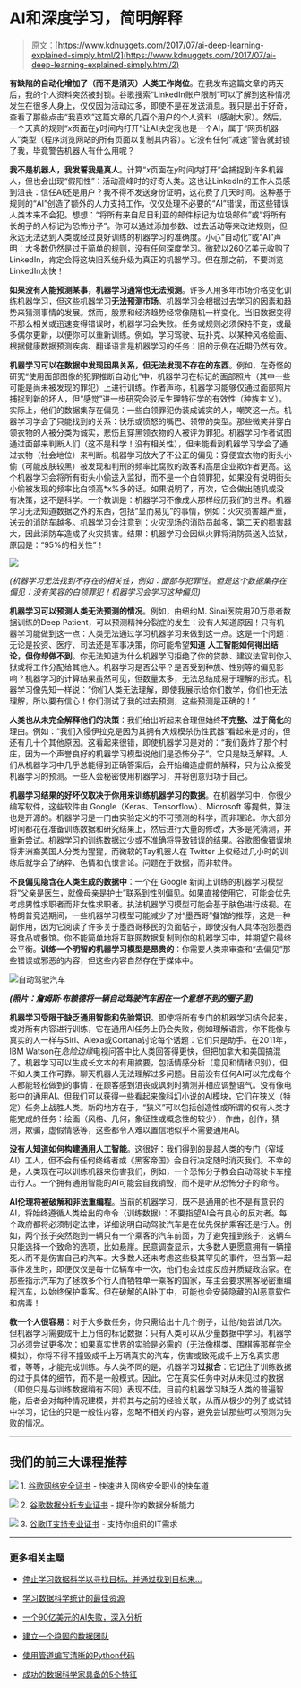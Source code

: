 # AI和深度学习，简明解释

> 原文：[https://www.kdnuggets.com/2017/07/ai-deep-learning-explained-simply.html/2](https://www.kdnuggets.com/2017/07/ai-deep-learning-explained-simply.html/2)

**有缺陷的自动化增加了（而不是消灭）人类工作岗位**。在我发布这篇文章的两天后，我的个人资料突然被封锁。谷歌搜索“LinkedIn账户限制”可以了解到这种情况发生在很多人身上，仅仅因为活动过多，即使不是在发送消息。我只是出于好奇，查看了那些点击“我喜欢”这篇文章的几百个用户的个人资料（感谢大家）。然后，一个天真的规则“*x*页面在*y*时间内打开”让AI决定我也是一个AI，属于“网页机器人”类型（程序浏览网站的所有页面以复制其内容）。它没有任何“减速”警告就封锁了我，毕竟警告机器人有什么用呢？

**我不是机器人，我发誓我是真人**。计算“*x*页面在*y*时间内打开”会捕捉到许多机器人，但也会出现“假阳性”：活动高峰时的好奇人类。这也让LinkedIn的工作人员感到沮丧：信任AI还是用户？我不得不发送身份证明，这花费了几天时间。这种基于规则的“AI”创造了额外的人力支持工作，仅仅处理不必要的“AI”错误，而这些错误人类本来不会犯。想想：“将所有来自尼日利亚的邮件标记为垃圾邮件”或“将所有长胡子的人标记为恐怖分子”。你可以通过添加参数、过去活动等来改进规则，但永远无法达到人类或经过良好训练的机器学习的准确度。小心“自动化”或“AI”声明：大多数仍然是过于简单的规则，没有任何深度学习。微软以260亿美元收购了LinkedIn，肯定会将这块旧系统升级为真正的机器学习。但在那之前，不要浏览LinkedIn太快！

**如果没有人能预测某事，机器学习通常也无法预测**。许多人用多年市场价格变化训练机器学习，但这些机器学习**无法预测市场**。机器学习会根据过去学习的因素和趋势来猜测事情的发展。然而，股票和经济趋势经常像随机一样变化。当旧数据变得不那么相关或迅速变得错误时，机器学习会失败。任务或规则必须保持不变，或最多偶尔更新，以便你可以重新训练。例如，学习驾驶、玩扑克、以某种风格绘画、根据健康数据预测疾病、翻译语言是机器学习的任务：旧的示例在近期仍然有效。

**机器学习可以在数据中发现因果关系，但无法发现不存在的东西**。例如，在奇怪的研究“使用面部图像的犯罪推断自动化”中，机器学习在标记的面部照片（其中一些可能是尚未被发现的罪犯）上进行训练。作者声称，机器学习能够仅通过面部照片捕捉到新的坏人，但“感觉”进一步研究会驳斥生理特征学的有效性（种族主义）。实际上，他们的数据集存在偏见：一些白领罪犯伪装成诚实的人，嘲笑这一点。机器学习学会了只能找到的关系：快乐或愤怒的嘴巴、领带的类型。那些微笑并穿白领衣物的人被分类为诚实，悲伤且穿黑领衣物的人被评为罪犯。机器学习作者试图通过面部来判断人们（这不是科学！没有相关性），但未能看到机器学习学会了通过衣物（社会地位）来判断。机器学习放大了不公正的偏见：穿便宜衣物的街头小偷（可能皮肤较黑）被发现和判刑的频率比腐败的政客和高层企业欺诈者更高。这个机器学习会将所有街头小偷送入监狱，而不是一个白领罪犯，如果没有说明街头小偷被发现的频率比白领高*x%多的话。如果说明了，再次，它会做出随机或没有决策，这不是科学。一个教训是：机器学习不像成人那样经历我们的世界。机器学习无法知道数据之外的东西，包括“显而易见”的事情，例如：火灾损害越严重，送去的消防车越多。机器学习会注意到：火灾现场的消防员越多，第二天的损害越大，因此消防车造成了火灾损害。结果：机器学习会因纵火罪将消防员送入监狱，原因是：“95%的相关性”！

![](../Images/53e8919e8836c68766c74e8746fe27ca.png)

*(机器学习无法找到不存在的相关性，例如：面部与犯罪性。但是这个数据集存在偏见：没有笑容的白领罪犯！机器学习会学习这种偏见)*

**机器学习可以预测人类无法预测的情况**。例如，由纽约M. Sinai医院用70万患者数据训练的Deep Patient，可以预测精神分裂症的发生：没有人知道原因！只有机器学习能做到这一点：人类无法通过学习机器学习来做到这一点。这是一个问题：无论是投资、医疗、司法还是军事决策，你可能希望**知道** **人工智能如何得出结论，但你却做不到**。你无法知道为什么机器学习拒绝了你的贷款、建议法官判你入狱或将工作分配给其他人。机器学习是否公平？是否受到种族、性别等的偏见影响？机器学习的计算结果虽然可见，但数量太多，无法总结成易于理解的形式。机器学习像先知一样说：“你们人类无法理解，即使我展示给你们数学，你们也无法理解，所以要有信心！你们测试了我的过去预测，这些预测是正确的！”

**人类也从未完全解释他们的决策**：我们给出听起来合理但始终**不完整、过于简化**的理由。例如：“我们入侵伊拉克是因为其拥有大规模杀伤性武器”看起来是对的，但还有几十个其他原因。这看起来很错，即使机器学习是对的：“我们轰炸了那个村庄，因为一个声誉良好的机器学习模型说他们是恐怖分子”。它只是缺乏解释。人们从机器学习中几乎总能得到正确答案后，会开始编造虚假的解释，只为公众接受机器学习的预测。一些人会秘密使用机器学习，并将创意归功于自己。

**机器学习结果的好坏仅取决于你用来训练机器学习的数据**。在机器学习中，你很少编写软件，这些软件由 Google（Keras、Tensorflow）、Microsoft 等提供，算法也是开源的。机器学习是一门由实验定义的不可预测的科学，而非理论。你大部分时间都花在准备训练数据和研究结果上，然后进行大量的修改，大多是凭猜测，并重新尝试。机器学习的训练数据过少或不准确将导致错误的结果。谷歌图像错误地将非洲裔美国人分类为猩猩，而微软的Tay机器人在 Twitter 上仅经过几小时的训练后就学会了纳粹、色情和仇恨言论。问题在于数据，而非软件。

**不良偏见隐含在人类生成的数据中**：一个在 Google 新闻上训练的机器学习模型将“父亲是医生，就像母亲是护士”联系到性别偏见。如果直接使用它，可能会优先考虑男性求职者而非女性求职者。执法机器学习模型可能会基于肤色进行歧视。在特朗普竞选期间，一些机器学习模型可能减少了对“墨西哥”餐馆的推荐，这是一种副作用，因为它阅读了许多关于墨西哥移民的负面帖子，即使没有人具体抱怨墨西哥食品或餐馆。你不能简单地将互联网数据复制到你的机器学习中，并期望它最终会平衡。**训练一个明智的机器学习模型是昂贵的**：你需要人类来审查和“去偏见”那些错误或邪恶的内容，但这些内容自然存在于媒体中。

![自动驾驶汽车](../Images/1fe4b408380fa65ec825765f72c9f9a0.png)

***(照片：詹姆斯·布赖德将一辆自动驾驶汽车困在一个意想不到的圈子里)***

**机器学习受限于缺乏通用智能和先验常识**。即使将所有专门的机器学习结合起来，或对所有内容进行训练，它在通用AI任务上仍会失败，例如理解语言。你不能像与真实的人一样与Siri、Alexa或Cortana讨论每个话题：它们只是助手。在2011年，IBM Watson在*危险边缘*电视问答中比人类回答得更快，但把加拿大和美国搞混了。机器学习可以生成长文本的有用摘要，包括情感分析（意见和情绪识别），但不如人类工作可靠。聊天机器人无法理解过多问题。目前没有任何AI可以完成每个人都能轻松做到的事情：在顾客感到沮丧或讽刺时猜测并相应调整语气。没有像电影中的通用AI。但我们可以获得一些看起来像科幻小说的AI模块，它们在狭义（特定）任务上战胜人类。新的地方在于，“狭义”可以包括创造性或所谓的仅有人类才能完成的任务：绘画（风格、几何，象征性或概念性的较少），作曲，创作，猜测，欺骗，虚假情感等，这些都令人难以置信地似乎不需要通用AI。

**没有人知道如何构建通用人工智能**。这很好：我们得到的是超人类的专门（窄域AI）工人，但不会有任何终结者或《黑客帝国》会自行决定随时消灭我们。不幸的是，人类现在可以训练机器来伤害我们，例如，一个恐怖分子教会自动驾驶卡车撞击行人。一个拥有通用智能的AI可能会自我销毁，而不是听从恐怖分子的命令。

**AI伦理将被破解和非法重编程**。当前的机器学习，既不是通用的也不是有意识的AI，将始终遵循人类给出的命令（训练数据）：不要指望AI会有良心的反对者。每个政府都将必须制定法律，详细说明自动驾驶汽车是在优先保护乘客还是行人。例如，两个孩子突然跑到一辆只有一个乘客的汽车前面，为了避免撞到孩子，这辆车只能选择一个致命的选项，比如悬崖。民意调查显示，大多数人更愿意拥有一辆撞死人而不是伤害自己的汽车。大多数人还未考虑这些极其罕见的事件，但当第一起事件发生时，即便仅仅是每十亿辆车中一次，他们也会过度反应并质疑政治家。在那些指示汽车为了拯救多个行人而牺牲单一乘客的国家，车主会要求黑客秘密重编程汽车，以始终保护乘客。但在破解的AI补丁中，可能也会安装隐藏的AI恶意软件和病毒！

**教一个人很容易**：对于大多数任务，你只需给出十几个例子，让他/她尝试几次。但机器学习需要成千上万倍的标记数据：只有人类可以从少量数据中学习。机器学习必须尝试更多次：如果真实世界的实验是必需的（无法像棋类、围棋等那样完全模拟），你将不得不撞毁成千上万辆真实的汽车，伤害或致死成千上万名真实患者，等等，才能完成训练。与人类不同的是，机器学习**过拟合**：它记住了训练数据的过于具体的细节，而不是一般模式。因此，它在真实任务中对从未见过的数据（即使只是与训练数据稍有不同）表现不佳。目前的机器学习缺乏人类的普遍智能，后者会对每种情况建模，并将其与之前的经验关联，从而从极少的例子或试错中学习，记住的只是一般性内容，忽略不相关的内容，避免尝试那些可以预测为失败的情况。

* * *

## 我们的前三大课程推荐

![](../Images/0244c01ba9267c002ef39d4907e0b8fb.png) 1\. [谷歌网络安全证书](https://www.kdnuggets.com/google-cybersecurity) - 快速进入网络安全职业的快车道

![](../Images/e225c49c3c91745821c8c0368bf04711.png) 2\. [谷歌数据分析专业证书](https://www.kdnuggets.com/google-data-analytics) - 提升你的数据分析能力

![](../Images/0244c01ba9267c002ef39d4907e0b8fb.png) 3\. [谷歌IT支持专业证书](https://www.kdnuggets.com/google-itsupport) - 支持你组织的IT需求

* * *

### 更多相关主题

+   [停止学习数据科学以寻找目标，并通过找到目标来…](https://www.kdnuggets.com/2021/12/stop-learning-data-science-find-purpose.html)

+   [学习数据科学统计的最佳资源](https://www.kdnuggets.com/2021/12/springboard-top-resources-learn-data-science-statistics.html)

+   [一个90亿美元的AI失败，深入分析](https://www.kdnuggets.com/2021/12/9b-ai-failure-examined.html)

+   [建立一个稳固的数据团队](https://www.kdnuggets.com/2021/12/build-solid-data-team.html)

+   [使用管道编写清晰的Python代码](https://www.kdnuggets.com/2021/12/write-clean-python-code-pipes.html)

+   [成功的数据科学家具备的5个特征](https://www.kdnuggets.com/2021/12/5-characteristics-successful-data-scientist.html)
